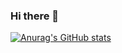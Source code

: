 ### Hi there 👋

[![Anurag's GitHub stats](https://github-readme-stats.vercel.app/api?username=ArnabNaskar68)](https://github.com/anuraghazra/github-readme-stats)
